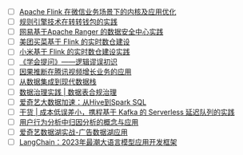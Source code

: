 - [ ] [Apache Flink 在微信业务场景下的内核及应用优化](https://mp.weixin.qq.com/s/kVsyDaGXLG3KWQgX4bAYAg)
- [ ] [规则引擎技术在转转钱包的实践](https://mp.weixin.qq.com/s/UUeADomezv5E-42n79vLng)
- [ ] [网易基于Apache Ranger 的数据安全中心实践](https://mp.weixin.qq.com/s/qqq9BYf-HLK6wZM2TuHAPw)
- [ ] [美团买菜基于 Flink 的实时数仓建设](https://mp.weixin.qq.com/s/XTd5KVESrZgTcmoR6upcPg)
- [ ] [小米基于 Flink 的实时数仓建设实践](https://mp.weixin.qq.com/s/FqmIynf3ap0VBElxvRYAew)
- [ ] [《学会提问》——逻辑谬误初识](https://mp.weixin.qq.com/s/KrbbnFlcJ2TNyLdHienbnw)
- [ ] [因果推断在腾讯视频增长业务的应用](https://mp.weixin.qq.com/s/Dh5Fqy_KSJD3psUdFkWo7Q)
- [ ] [从数据集成到现代数据栈](https://mp.weixin.qq.com/s/HH1w-imIIOhEBu1GqYwkCw)
- [ ] [数据治理实践 | 数据表合规治理](https://mp.weixin.qq.com/s/5ImY5niYNOb_VpicUcasCg)
- [ ] [爱奇艺大数据加速：从Hive到Spark SQL](https://mp.weixin.qq.com/s/DkT6pGMEOnkentqbOUgTlQ)
- [ ] [干货 | 成本低误差小，携程基于 Kafka 的 Serverless 延迟队列的实践](https://mp.weixin.qq.com/s/HJRLVTNNrRH-u6zPx7R_mA)
- [ ] [用户行为分析中归因分析的概念与应用](https://mp.weixin.qq.com/s/1vQNRVPVOHcVkSL1osxJ7g)
- [ ] [爱奇艺数据湖实战-广告数据湖应用](https://mp.weixin.qq.com/s/8qk4VkBksFpY78JEiiwhgQ)
- [ ] [LangChain：2023年最潮大语言模型应用开发框架](https://mp.weixin.qq.com/s/IOMMdDBKvBkKJLx419EWNg)
